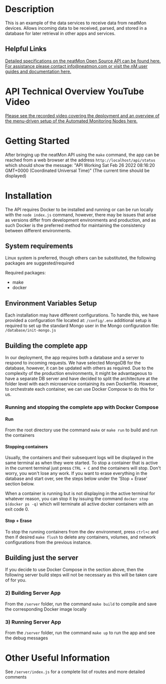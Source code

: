 # Description
This is an example of the data services to receive data from neatMon devices.  Allows incoming data to be received, parsed, and stored in a database for later retrieval in other apps and services.

## Helpful Links
[Detailed specifications on the neatMon Open Source API can be found here.](https://neatmon-inc.github.io/neatmon.api/)
[For assistance please contact info@neatmon.com or visit the nM user guides and documentation here.](https://info.neatmon.com/)

# API Technical Overview YouTube Video
[Please see the recorded video covering the deployment and an overview of the menu-driven setup of the Automated Monitoring Nodes here.](https://www.youtube.com/watch?v=SwGXM8TaJbA&t=304s)

# Getting Started
After bringing up the neatMon API using the `make` command, the app can be reached from a web browser at the address `http://localhost/api/status` which should show the message: "API Working Sat Feb 26 2022 08:16:20 GMT+0000 (Coordinated Universal Time)" (The current time should be displayed)

# Installation
The API requires Docker to be installed and running or can be run locally with the `node index.js` command, however, there may be issues that arise as versions differ from development environments and production, and as such Docker is the preferred method for maintaining the consistency between different environments.

## System requirements
Linux system is preferred, though others can be substituted, the following packages are suggested/required

Required packages:
* make
* docker

## Environment Variables Setup
Each installation may have different configurations.  To handle this, we have provided a configuration file located at: `/config/.env` additional setup is required to set up the standard Mongo user in the Mongo configuration file: `/database/init-mongo.js`  

## Building the complete app
In our deployment, the app requires both a database and a server to respond to incoming requests.  We have selected MongoDB for the database, however, it can be updated with others as required.  Due to the complexity of the production environments, it might be advantageous to have a separate DB server and have decided to split the architecture at the folder level with each microservice containing its own Dockerfile.  However, to orchestrate each container, we can use Docker Compose to do this for us. 

### Running and stopping the complete app with Docker Compose
#### Run
From the root directory use the command `make` or `make run` to build and run the containers

#### Stopping containers
Usually, the containers and their subsequent logs will be displayed in the same terminal as when they were started.  To stop a container that is active in the current terminal just press `CTRL + C` and the containers will stop.  Don't worry, you won't lose any work.  If you want to erase everything in the database and start over, see the steps below under the 'Stop + Erase' section below.

When a container is running but is not displaying in the active terminal for whatever reason, you can stop it by issuing the command `docker stop $(docker ps -q)` which will terminate all active docker containers with an exit code 0.
#### Stop + Erase
To stop the running containers from the dev environment, press `ctrl+c` and then if desired `make flush` to delete any containers, volumes, and network configurations from the previous instance.

## Building just the server
If you decide to use Docker Compose in the section above, then the following server build steps will not be necessary as this will be taken care of for you.

### 2) Building Server App
From the `/server` folder, run the command `make build` to compile and save the corresponding Docker image locally

### 3) Running Server App
From the `/server` folder, run the command `make up` to run the app and see the debug messages

# Other Useful Information
See `/server/index.js` for a complete list of routes and more detailed comments
